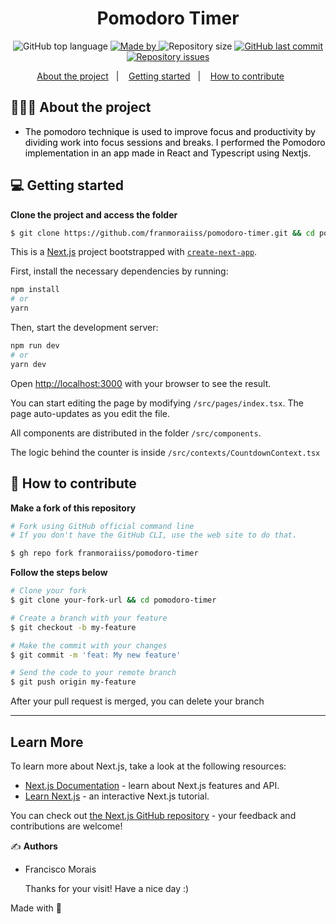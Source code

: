 <h1 align="center">Pomodoro Timer</h1>

<p align="center">
  <img alt="GitHub top language" src="https://img.shields.io/github/languages/top/franmoraiiss/pomodoro-timer">

  <a href="https://www.linkedin.com/in/franmorais/">
    <img alt="Made by" src="https://img.shields.io/badge/made%20by-Francisco%20Morais-gree">
  </a>
  
  <img alt="Repository size" src="https://img.shields.io/github/repo-size/franmoraiiss/pomodoro-timer">
  
  <a href="https://github.com/franmoraiiss/pomodoro-timer/commits/master">
    <img alt="GitHub last commit" src="https://img.shields.io/github/last-commit/franmoraiiss/pomodoro-timer">
  </a>
  
  <a href="https://github.com/franmoraiiss/pomodoro-timer/issues">
    <img alt="Repository issues" src="https://img.shields.io/github/issues/franmoraiiss/pomodoro-timer">
  </a>
</p>

<p align="center">
  <a href="#-about-the-project">About the project</a>&nbsp;&nbsp;&nbsp;|&nbsp;&nbsp;&nbsp;
  <a href="#-getting-started">Getting started</a>&nbsp;&nbsp;&nbsp;|&nbsp;&nbsp;&nbsp;
  <a href="#-how-to-contribute">How to contribute</a>&nbsp;&nbsp;&nbsp;&nbsp;&nbsp;&nbsp;
</p>

## 👨🏻‍💻 About the project

-  <p style="color: black;">The pomodoro technique is used to improve focus and productivity by dividing work into focus sessions and breaks. 
   I performed the Pomodoro implementation in an app made in React and Typescript using Nextjs.</p>

## 💻 Getting started

**Clone the project and access the folder**

```bash
$ git clone https://github.com/franmoraiiss/pomodoro-timer.git && cd pomodoro-timer
```

This is a [Next.js](https://nextjs.org/) project bootstrapped with [`create-next-app`](https://github.com/vercel/next.js/tree/canary/packages/create-next-app).

First, install the necessary dependencies by running:

```bash
npm install
# or
yarn
```

Then, start the development server:

```bash
npm run dev
# or
yarn dev
```

Open [http://localhost:3000](http://localhost:3000) with your browser to see the result.

You can start editing the page by modifying `/src/pages/index.tsx`. The page auto-updates as you edit the file.

All components are distributed in the folder `/src/components`.

The logic behind the counter is inside `/src/contexts/CountdownContext.tsx`

## 🤔 How to contribute

**Make a fork of this repository**

```bash
# Fork using GitHub official command line
# If you don't have the GitHub CLI, use the web site to do that.

$ gh repo fork franmoraiiss/pomodoro-timer
```

**Follow the steps below**

```bash
# Clone your fork
$ git clone your-fork-url && cd pomodoro-timer

# Create a branch with your feature
$ git checkout -b my-feature

# Make the commit with your changes
$ git commit -m 'feat: My new feature'

# Send the code to your remote branch
$ git push origin my-feature
```

After your pull request is merged, you can delete your branch

---

## Learn More

To learn more about Next.js, take a look at the following resources:

-  [Next.js Documentation](https://nextjs.org/docs) - learn about Next.js features and API.
-  [Learn Next.js](https://nextjs.org/learn) - an interactive Next.js tutorial.

You can check out [the Next.js GitHub repository](https://github.com/vercel/next.js/) - your feedback and contributions are welcome!

✍️ **Authors**

-  <p>Francisco Morais</p>
   Thanks for your visit! Have a nice day :)

Made with 💜
